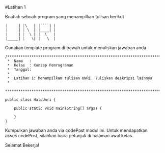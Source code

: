 #Latihan 1

Buatlah sebuah program yang menampilkan tulisan berikut
```
|     | |\   | |````| |
|     | | \  | |____| |
|     | |  \ | |  \   |
|_____| |   \| |   \  |
```
Gunakan template program di bawah untuk menuliskan jawaban anda

```
/******************************************************************************
 *  Nama   : 
 *  Kelas  : Konsep Pemrograman 
 *  Tanggal: 
 *
 *  Latihan 1: Menampilkan tulisan UNRI. Tuliskan deskripsi lainnya
 *
 ******************************************************************************/

public class HaloUnri {
    
    public static void main(String[] args) {
        
    }
}
```
Kumpulkan jawaban anda via codePost modul ini. Untuk mendapatkan akses codePost, silahkan baca petunjuk di halaman awal kelas.

Selamat Bekerja!

